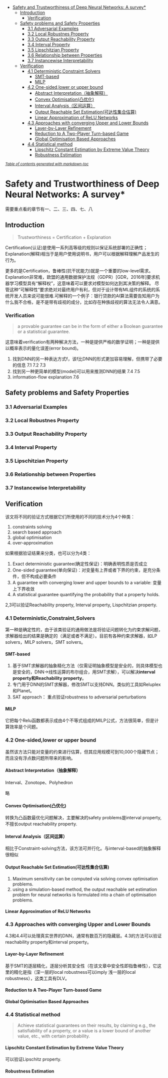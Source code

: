 - [Safety and Trustworthiness of Deep Neural Networks: A survey*](#safety-and-trustworthiness-of-deep-neural-networks--a-survey-)
  * [Introduction](#introduction)
    + [Verification](#verification)
  * [Safety problems and Safety Properties](#safety-problems-and-safety-properties)
    + [3.1 Adversarial Examples](#31-adversarial-examples)
    + [3.2 Local Robustnes Property](#32-local-robustnes-property)
    + [3.3 Output Reachability Property](#33-output-reachability-property)
    + [3.4 Interval Property](#34-interval-property)
    + [3.5 Lipschitzian Property](#35-lipschitzian-property)
    + [3.6 Relationship between Properties](#36-relationship-between-properties)
    + [3.7 Instancewise Interpretability](#37-instancewise-interpretability)
  * [Verification](#verification-1)
    + [4.1 Deterministic,Constraint,Solvers](#41-deterministic-constraint-solvers)
      - [SMT-based](#smt-based)
      - [MILP](#milp)
    + [4.2 One-sided,lower or upper bound](#42-one-sided-lower-or-upper-bound)
      - [Abstract Interpretation（抽象解释）](#abstract-interpretation------)
      - [Convex Optimisation(凸优化)](#convex-optimisation-----)
      - [Interval Analysis（区间运算）](#interval-analysis------)
      - [Output Reachable Set Estimation(可达性集合估算)](#output-reachable-set-estimation---------)
      - [Linear Approximation of ReLU Networks](#linear-approximation-of-relu-networks)
    + [4.3 Approaches with converging Upper and Lower Bounds](#43-approaches-with-converging-upper-and-lower-bounds)
      - [Layer-by-Layer Refinement](#layer-by-layer-refinement)
      - [Reduction to A Two-Player Turn-based Game](#reduction-to-a-two-player-turn-based-game)
      - [Global Optimisation Based Approaches](#global-optimisation-based-approaches)
    + [4.4 Statistical method](#44-statistical-method)
      - [Lipschitz Constant Estimation by Extreme Value Theory](#lipschitz-constant-estimation-by-extreme-value-theory)
      - [Robustness Estimation](#robustness-estimation)

<small><i><a href='http://ecotrust-canada.github.io/markdown-toc/'>Table of contents generated with markdown-toc</a></i></small>

# Safety and Trustworthiness of Deep Neural Networks: A survey*
需要重点看的章节有一、二、三、四、七、八

## Introduction

> Trustworthiness = Certification + Explanation

Certification(认证)是使用一系列高等级的规则以保证系统部署的正确性；Explanation(解释)相当于是用户使用说明书，用户可以根据解释理解产品发生的行为。

更多的是Certification，鲁棒性(抗干扰能力)就是一个重要的low-level需求。Explanation非常难，欧盟的通用数据保护法规（GDPR）[GDR，2016年]要求机器学习模型具有“解释权”，这意味着可以要求对模型如何达到其决策的解释。 尽管这种“可解释性”要求绝对对最终用户有利，但对于设计带有ML组件的系统的系统开发人员来说可能很难.可解释的一个例子：银行贷款的AI算法需要告知用户为什么我不合格，是不是带有歧视的成分，比如存在种族歧视的算法无法令人满意。

### Verification
> a provable guarantee can be in the form of either a Boolean guarantee or a statistical guarantee.

这意味着verification有两种解决方法，一种是提供严格的数学证明；一种是提供以概率表示的量化误差(error bound)。
1. 找到DNN的另一种表达方式f，该f比DNN的形式更加容易理解，但携带了必要的信息 7.1 7.2 7.3
2. 找到另一种更简单的模型(model)可以用来推测DNN的结果 7.4 7.5
3. information-flow explanation 7.6

## Safety problems and Safety Properties
### 3.1 Adversarial Examples
### 3.2 Local Robustnes Property
### 3.3 Output Reachability Property
### 3.4 Interval Property

### 3.5 Lipschitzian Property
### 3.6 Relationship between Properties
### 3.7 Instancewise Interpretability

## Verification
该文将不同的验证方式根据它们所使用的不同的技术分为4个种类：
1. constraints solving
2. search based approach
3. global optimisation
4. over-approximation

如果根据验证结果来分类，也可以分为4类：
1. Exact deterministic guarantee(确定性保证)：明确表明性质是否成立
2. One-sided guarantee(单向保证)：对变量有上界或者下界的约束，是充分条件，但不构成必要条件
3. A guarantee with converging lower and upper bounds to a variable: 变量上下界收敛
4. A statistical guarantee quantifying the probability that a property holds.

2,3可以验证Reachability property, Interval property, Lispchitzian property.

### 4.1 Deterministic,Constraint,Solvers
第一种是确定性的，由于该类验证的通用做法是将验证问题转化为约束求解问题，求解器给出的结果是确定的（满足或者不满足）。目前有各种约束求解器，如LP solvers，MILP solvers，SMT solvers。
#### SMT-based

1. 基于SMT求解器的抽象精化方法（仅需证明抽象模型是安全的，则具体模型也是安全的，DNN->线性运算的布尔组合，用SMT求解），可以解决**interval property和Reachability property**。
2. 专门用于DNN的SMT求解器，修改SMT以支持DNN。类似的工具如Reluplex和Planet。
3. SAT approach： 重点验证robustness to adversarial perturbations

#### MILP
它把每个Relu函数都表示成由4个不等式组成的MILP公式，方法很简单，但是计算效率是个问题。


### 4.2 One-sided,lower or upper bound
虽然该方法只能对变量的约束进行估算，但其应用规模可到10,000个隐藏节点；而且没有浮点数问题所带来的影响。

#### Abstract Interpretation（抽象解释）
Interval、Zonotope、Polyhedron

略

#### Convex Optimisation(凸优化)
转换为凸函数最优化问题解决，主要解决的safety problems是interval property,不擅长output reachability property.

#### Interval Analysis（区间运算）
相比于Constraint-solving方法，该方法可并行化。与interval-based的抽象解释很相似

#### Output Reachable Set Estimation(可达性集合估算)
1. Maximum sensitivity can be computed via solving convex optimisation problems.
2. using a simulation-based method, the output reachable set estimation problem for neural networks is formulated into a chain of optimisation problems.

#### Linear Approximation of ReLU Networks

### 4.3 Approaches with converging Upper and Lower Bounds
4.3和4.4可以处理真实世界的DNN，通常有数百万的隐藏层。4.3的方法可以验证reachability property和interval property。
#### Layer-by-Layer Refinement
基于SMT的逐层精化，逐层分析其安全性（在该文章中安全性即指鲁棒性），它这里的精化是指（深一层的local robustness可以imply 浅一层的local robustness），这类工具有DLV。
#### Reduction to A Two-Player Turn-based Game
#### Global Optimisation Based Approaches
### 4.4 Statistical method
> Achieve statistical guarantees on their results, by claiming e.g., the satisfiability of a property, or a value is a lower bound of another value, etc., with certain probability.
#### Lipschitz Constant Estimation by Extreme Value Theory
可以验证Lipschitz property.
#### Robustness Estimation
